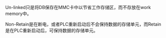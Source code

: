 Un-linked只是将DB保存在MMC卡中以节省工作存储区，而不存放在work memory中。

Non-Retain是在断电，或者PLC重新启动后不会保持数据的存储单元，而Retain是在PLC重新启动后，可保持数据的存储单元。

